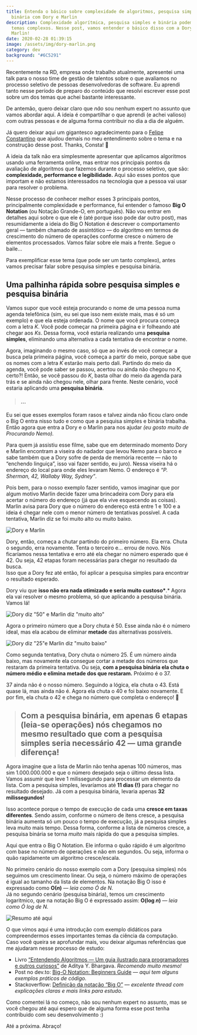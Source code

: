 ```yaml
---
title: Entenda o básico sobre complexidade de algoritmos, pesquisa simples e
  binária com Dory e Marlin
description: Complexidade algorítmica, pesquisa simples e binária podem ser
  temas complexos. Nesse post, vamos entender o básico disso com a Dory e o
  Marlin!
date: 2020-02-28 01:39:15
image: /assets/img/dory-marlin.png
category: dev
background: "#6C5291"
---
```


Recentemente na RD, empresa onde trabalho atualmente, apresentei uma talk para o nosso time de gestão de talentos sobre o que avaliamos no processo seletivo de pessoas desenvolvedoras de software. Eu aprendi tanto nesse período de preparo do conteúdo que resolvi escrever esse post sobre um dos temas que achei bastante interessante.

De antemão, quero deixar claro que _não_ sou nenhum expert no assunto que vamos abordar aqui. A ideia é compartilhar o que aprendi (e achei valioso) com outras pessoas e de alguma forma contribuir no dia a dia de alguém.

Já quero deixar aqui um gigantesco agradecimento para o [Felipe Constantino](https://www.linkedin.com/in/felipecdo/) que ajudou demais no meu entendimento sobre o tema e na construção desse post. Thanks, Consta! 💙

A ideia da talk não era simplesmente apresentar que aplicamos algoritmos usando uma ferramenta online, mas entrar nos principais pontos da avaliação de algoritmos que fazemos durante o processo seletivo, que são: **complexidade, performance e legibilidade.** Aqui são esses pontos que importam e não estamos interessados na tecnologia que a pessoa vai usar para resolver o problema.

Nesse processo de conhecer melhor esses 3 principais pontos, principalmente complexidade e performance, fui entender o famoso **Big O Notation** (ou Notação Grande-O, em português). Não vou entrar em detalhes aqui sobre o que ele é (até porque isso pode dar outro post), mas resumidamente a ideia do Big O Notation é descrever o comportamento geral — também chamado de assintótico — do algoritmo em termos de crescimento do número de operações conforme cresce o número de elementos processados. Vamos falar sobre ele mais a frente. Segue o baile…

Para exemplificar esse tema (que pode ser um tanto complexo), antes vamos precisar falar sobre pesquisa simples e pesquisa binária.

## Uma palhinha rápida sobre pesquisa simples e pesquisa binária

Vamos supor que você esteja procurando o nome de uma pessoa numa agenda telefônica (sim, eu sei que isso nem existe mais, mas é só um exemplo) e que ela esteja ordenada. O nome que você procura começa com a letra _K_. Você pode começar na primeira página e ir folheando até chegar aos _Ks_. Dessa forma, você estaria realizando uma **pesquisa simples**, eliminando uma alternativa a cada tentativa de encontrar o nome.

Agora, imaginando o mesmo caso, só que ao invés de você começar a busca pela primeira página, você começa a partir do meio, porque sabe que os nomes com a letra _K_ estarão mais perto dali. Partindo do meio da agenda, você pode saber se passou, acertou ou ainda não chegou no _K,_ certo?! Então, se você passou do _K_, basta olhar do meio da agenda para trás e se ainda não chegou nele, olhar para frente. Neste cenário, você estaria aplicando uma **pesquisa binária**.

> #### ...

Eu sei que esses exemplos foram rasos e talvez ainda não ficou claro onde o Big O entra nisso tudo e como que a pesquisa simples e binária trabalha. Então agora que entra a Dory e o Marlin para nos ajudar _(eu gosto muito de Procurando Nemo)._

Para quem já assistiu esse filme, sabe que em determinado momento Dory e Marlin encontram a viseira do nadador que levou Nemo para o barco e sabe também que a Dory sofre de perda de memória recente — não to “enchendo linguiça”, isso vai fazer sentido, eu juro). Nessa viseira há o endereço do local para onde eles levaram Nemo. O endereço é _“P. Sherman, 42, Wallaby Way, Sydney”_.

Pois bem, para o nosso exemplo fazer sentido, vamos imaginar que por algum motivo Marlin decide fazer uma brincadeira com Dory para ela acertar o número do endereço (já que ela vive esquecendo as coisas).\
Marlin avisa para Dory que o número do endereço está entre 1 e 100 e a ideia é chegar nele com o menor número de tentativas possível. A cada tentativa, Marlin diz se foi muito alto ou muito baixo.

![Dory e Marlin](/assets/img/dory-marlin.png "Dory e Marlin")

Dory, então, começa a chutar partindo do primeiro número. Ela erra. Chuta o segundo, erra novamente. Tenta o terceiro e… errou de novo. Nós ficaríamos nessa tentativa e erro até ela chegar no número esperado que é 42. Ou seja, 42 etapas foram necessárias para chegar no resultado da busca.\
Isso que a Dory fez até então, foi aplicar a pesquisa simples para encontrar o resultado esperado.

Dory viu que **isso não era nada otimizado e seria muito custoso\***.\* Agora ela vai resolver o mesmo problema, só que aplicando a pesquisa binária. Vamos lá!

![Dory diz "50" e Marlin diz "muito alto"](/assets/img/dory-marlin-try-1.png 'Dory diz "50" e Marlin diz "muito alto"')

Agora o primeiro número que a Dory chuta é 50. Esse ainda não é o número ideal, mas ela acabou de eliminar **metade** das alternativas possíveis.

![Dory diz "25"e Marlin diz "muito baixo"](/assets/img/dory-marlin-try-2.png 'Dory diz "25"e Marlin diz "muito baixo"')

Como segunda tentativa, Dory chuta o número 25. É um número ainda baixo, mas novamente ela consegue cortar a metade dos números que restaram da primeira tentativa. Ou seja, **com a pesquisa binária ela chuta o número médio e elimina metade dos que restaram.** Próximo é o 37.

37 ainda não é o nosso número. Seguindo a lógica, ela chuta o 43. Está quase lá, mas ainda não é. Agora ela chuta o 40 e foi baixo novamente. E por fim, ela chuta o 42 e chega no número que completa o endereço! 🎉

> ## Com a pesquisa binária, em apenas 6 etapas (leia-se operações) nós chegamos no mesmo resultado que com a pesquisa simples seria necessário 42 — uma grande diferença!

Agora imagine que a lista de Marlin não tenha apenas 100 números, mas sim 1.000.000.000 e que o número desejado seja o último dessa lista. Vamos assumir que leve 1 milissegundo para processar um elemento da lista. Com a pesquisa simples, levaríamos até **11 dias (!)** para chegar no resultado desejado. Já com a pesquisa binária, levaria apenas **32 milissegundos!**

Isso acontece porque o tempo de execução de cada uma **cresce em taxas diferentes**. Sendo assim, conforme o número de itens cresce, a pesquisa binária aumenta só um pouco o tempo de execução, já a pesquisa simples leva muito mais tempo. Dessa forma, conforme a lista de números cresce, a pesquisa binária se torna _muito_ mais rápida do que a pesquisa simples.

Aqui que entra o Big O Notation. Ele informa o quão rápido é um algoritmo com base no número de operações e não em segundos. Ou seja, informa o quão rapidamente um algoritmo cresce/escala.

No primeiro cenário do nosso exemplo com a Dory (pesquisa simples) nós seguimos um crescimento linear. Ou seja, o número máximo de operações é igual ao tamanho da lista de elementos. Na notação Big O isso é expressado como **O(_n_)** _— leia como Ó de N._\
Já no segundo cenário (pesquisa binária), temos um crescimento logaritmico, que na notação Big O é expressado assim: **O(log _n_)** _— leia como Ó log de N._

![Resumo até aqui](/assets/img/resumo.png "Resumo até aqui")

O que vimos aqui é uma introdução com exemplo didáticos para compreendermos esses importantes temas da ciência da computação. Caso você queira se aprofundar mais, vou deixar algumas referências que me ajudaram nesse processo de estudo:

- Livro [“Entendendo Algoritmos — Um guia ilustrado para programadores e outros curiosos”](https://www.amazon.com.br/Entendendo-Algoritmos-Ilustrado-Programadores-Curiosos/dp/8575225634) de Aditya Y. Bhargava. _Recomendo muito mesmo!_
- Post no dev.to: [Big-O Notation: Beginners Guide](https://dev.to/charlie117/big-o-notation-beginners-guide-1h38) — _aqui tem alguns exemplos práticos de código._
- Stackoverflow: [Definição da notação “Big O”](https://pt.stackoverflow.com/questions/56836/defini%C3%A7%C3%A3o-da-nota%C3%A7%C3%A3o-big-o) — _excelente thread com explicações claras e mais links para estudo._

Como comentei lá no começo, não sou nenhum expert no assunto, mas se você chegou até aqui espero que de alguma forma esse post tenha contríbuido com seu desenvolvimento :)

Até a próxima. Abraço!
